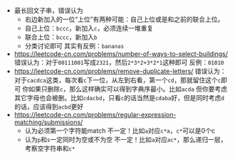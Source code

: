 - 最长回文子串，错误认为
    - 右边新加入的一位“上位”有两种可能：自己上位或是和之前的联合上位。
    - 自己上位：`bccc`，新加入`c`，必须连续一堆重复
    - 联合上位：`bccc`，新加入`b`
    - 分类讨论即可
其实有反例：`bananas`
- https://leetcode-cn.com/problems/number-of-ways-to-select-buildings/
错误认为：对于`00111001`写成`2321`，然后`2*3*2+3*2*1`这种即可
反例：`01010`
- https://leetcode-cn.com/problems/remove-duplicate-letters/
错误认为：对于`cacdca`这类，每次看`c`下一位，从左到右看，第一个`cd`，那就留住这个`c`即可
你如果只删除`c`，那么这样确实可以得到字典序最小。比如`acda`
但你要考虑其它字母也会被删。比如`cdacbd`，只看`c`的话当然是`cdaba`好，但是同时考虑`d`的话，应该得到`acbd`更好
- https://leetcode-cn.com/problems/regular-expression-matching/submissions/
    - 认为必须第一个字符能match
不一定！比如`a`对应`c*a`，`c*`可以是0个c
    - 认为`p`和`s`一定同时为空或不为空
不一定！比如`a`对应`ac*`，那么递归一层，考察空字符串和`c*`